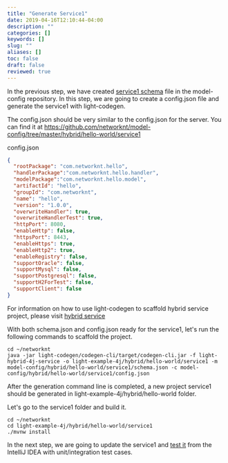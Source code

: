 ```yaml
---
title: "Generate Service1"
date: 2019-04-16T12:10:44-04:00
description: ""
categories: []
keywords: []
slug: ""
aliases: []
toc: false
draft: false
reviewed: true
---
```


In the previous step, we have created [service1 schema][] file in the model-config repository. In this step, we are going to create a config.json file and generate the service1 with light-codegen. 

The config.json should be very similar to the config.json for the server. You can find it at https://github.com/networknt/model-config/tree/master/hybrid/hello-world/service1

config.json

```json
{
  "rootPackage": "com.networknt.hello",
  "handlerPackage":"com.networknt.hello.handler",
  "modelPackage":"com.networknt.hello.model",
  "artifactId": "hello",
  "groupId": "com.networknt",
  "name": "hello",
  "version": "1.0.0",
  "overwriteHandler": true,
  "overwriteHandlerTest": true,
  "httpPort": 8080,
  "enableHttp": false,
  "httpsPort": 8443,
  "enableHttps": true,
  "enableHttp2": true,
  "enableRegistry": false,
  "supportOracle": false,
  "supportMysql": false,
  "supportPostgresql": false,
  "supportH2ForTest": false,
  "supportClient": false
}
```

For information on how to use light-codegen to scaffold hybrid service project, please visit [hybrid service][]

With both schema.json and config.json ready for the service1, let's run the following commands to scaffold the project. 

```
cd ~/networknt
java -jar light-codegen/codegen-cli/target/codegen-cli.jar -f light-hybrid-4j-service -o light-example-4j/hybrid/hello-world/service1 -m model-config/hybrid/hello-world/service1/schema.json -c model-config/hybrid/hello-world/service1/config.json
```

After the generation command line is completed, a new project service1 should be generated in light-example-4j/hybrid/hello-world folder. 

Let's go to the service1 folder and build it. 

```
cd ~/networknt
cd light-example-4j/hybrid/hello-world/service1
./mvnw install
```

In the next step, we are going to update the service1 and [test it][] from the IntelliJ IDEA with unit/integration test cases.

[service1 schema]: /tutorial/hybrid/hello-world/service1-schema/
[hybrid service]: /tool/light-codegen/hybrid-service/
[test it]: /tutorial/hybrid/hello-world/test-service1/
